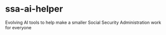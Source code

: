 # ssa-ai-helper
Evolving AI tools to help make a smaller Social Security Administration work for everyone
